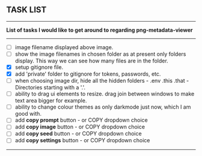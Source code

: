 ## TASK LIST
---
**List of tasks I would like to get around to regarding png-metadata-viewer**

---
+ [ ] image filename displayed above image.
+ [ ] show the image filenames in chosen folder as at present only folders display. This way we can see how many files are in the folder.
+ [x] setup gitignore file.
+ [x] add 'private' folder to gitignore for tokens, passwords, etc.
+ [ ] when choosing image dir, hide all the hidden folders - .env .this .that - Directories starting with a '.'.
+ [ ] ability to drag ui elements to resize. drag join between windows to make text area bigger for example.
+ [ ] ability to change colour themes as only darkmode just now, which I am good with.
+ [ ] add **copy prompt** button - or COPY dropdown choice
+ [ ] add **copy image** button - or COPY dropdown choice
+ [ ] add **copy seed** button - or COPY dropdown choice
+ [ ] add **copy settings** button - or COPY dropdown choice

---
